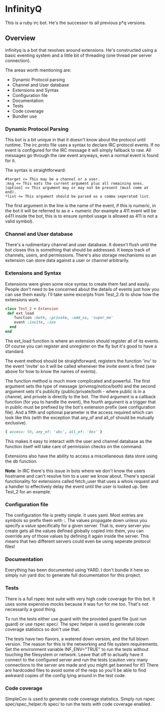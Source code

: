 # InfinityQ
This is a ruby irc bot. He's the successor to all previous p*q versions.
## Overview
infinityq is a bot that revolves around extensions. He's constructed using a basic eventing system and a little bit
of threading (one thread per server connection).

The areas worth mentioning are:

*  Dynamic Protocol parsing
*  Channel and User database
*  Extensions and Syntax
*  Configuration file
*  Documentation
*  Tests
*  Code coverage
*  Bundler use

### Dynamic Protocol Parsing
This bot is a bit unique in that it doesn't know about the protocol until runtime. The irc.proto file uses a syntax
to declare IRC protocol events. If no event is configured for the IRC message it will simply fallback to raw. All messages
go through the raw event anyways, even a normal event is found for it.

The syntax is straightforward:

```
#target <= This may be a channel or a user.
:msg <= This eats the current argument plus all remaining ones.
[option] <= This argument may or may not be present (must come at end).
*list <= This argument should be parsed as a comma seperated list.
```

The first argument in the line is the name of the event, if this is numeric, in the bot it will be referred to as
e + numeric (for example a 411 event will be e411 inside the bot, this is to ensure symbol usage is allowed as 411 is
not a valid symbol).

### Channel and User database
There's a rudimentary channel and user database. It doesn't flush until the bot closes this is something that should
be addressed. It keeps track of channels, users, and permissions. There's also storage mechanisms so an extension
can store data against a user or channel arbitrarily.

### Extensions and Syntax
Extensions were given some nice syntax to create them fast and easily. People don't need to be concerned
about the details of events just how you can use them easily. I'll take some excerpts from Test_2.rb to show
how the extensions work.

```ruby
class Test_2 < Extension
 def ext_load
    function :both, :private, :add_su, 'super_me'
    event :invite, :inv
  end
end
```

The ext_load function is where an extension should register all of its events. Of course you can register and
unregister on the fly but it's good to have a standard.

The event method should be straightforward, registers the function 'inv' to the event 'invite' so it will be called
whenever the invite event is fired (see above for how to know the names of events).

The function method is much more complicated and powerful. The first argument sets the type of message (privmsg/notice/both)
and the second argument sets it's publicity (public/private/both - where public is in a channel, and private is directly
to the bot. The third argument is a callback function (for you to handle the event), the fourth argument is a trigger
that in public must be prefixed by the bot's extension prefix (see configuration file). And a fifth and optional parameter
is the access required which can look like this (with the exception that any_of and all_of should be mutually exclusive).

```ruby
{ access: 50, any_of: 'abc', all_of: 'dez' }
```

This makes it easy to interact with the user and channel database as the function itself will take care of permission
checks on the command.

Extensions also have the ability to access a miscellaneous data store using the db function.

__Note__: In IRC there's this issue in bots where we don't know the users hostname and can't resolve him to a user
we know about. There's special functionality for extensions called fetch_user that uses a whois request and a handler
to effectively delay the event until the user is looked up. See Test_2 for an example.

### Configuration file
The configuration file is pretty simple. It uses yaml. Most entries are symbols so prefix them with :. The values
propagate down unless you specify a value specifically for a given server. That is, every server you create gets all
the values defined globally copied into them, you can override any of those values by defining it again inside the server.
This means that two different servers could even be using seperate protocol files!

### Documentation
Everything has been documented using YARD. I don't bundle it here so simply run yard doc to generate full documentation
for this project.

### Tests
There is a full rspec test suite with very high code coverage for this bot. It uses some expensive mocks because it was
fun for me too. That's not necessarily a good thing.

To run the tests either use guard with the provided guard file (just run guard) or use rspec spec/. The spec helper is
used to generate code coverage statistics so don't use that.

The tests have two flavors, a watered down version, and the full blown version. The reason for this is the networking and
file system requirements. Set the environment variable INF_ENV="TRUE" to run the tests without touching the filesystem
or network. Leave that off to actually have it connect to the configured server and run the tests (caution very many
connections to the server are made and you might get banned for it!) There are hardcoded files to avoid some of the reqs
so you'll be able to find awkward copies of the config lying around in the test code.

### Code coverage
SimpleCov is used to generate code coverage statistics. Simply run rspec spec/spec_helper.rb spec/ to run the tests
with code coverage enabled.